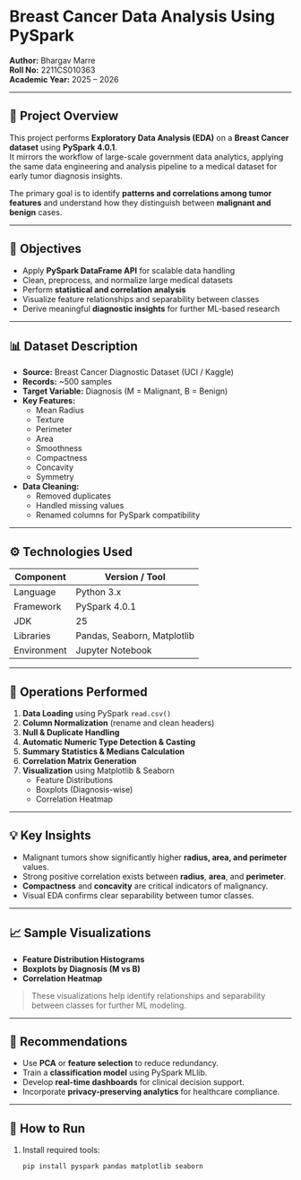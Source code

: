# Breast Cancer Data Analysis Using PySpark

**Author:** Bhargav Marre  
**Roll No:** 2211CS010363  
**Academic Year:** 2025 – 2026  

---

## 📖 Project Overview
This project performs **Exploratory Data Analysis (EDA)** on a **Breast Cancer dataset** using **PySpark 4.0.1**.  
It mirrors the workflow of large-scale government data analytics, applying the same data engineering and analysis pipeline to a medical dataset for early tumor diagnosis insights.

The primary goal is to identify **patterns and correlations among tumor features** and understand how they distinguish between **malignant and benign** cases.

---

## 🧠 Objectives
- Apply **PySpark DataFrame API** for scalable data handling  
- Clean, preprocess, and normalize large medical datasets  
- Perform **statistical and correlation analysis**  
- Visualize feature relationships and separability between classes  
- Derive meaningful **diagnostic insights** for further ML-based research  

---

## 📊 Dataset Description
- **Source:** Breast Cancer Diagnostic Dataset (UCI / Kaggle)  
- **Records:** ~500 samples  
- **Target Variable:** Diagnosis (M = Malignant, B = Benign)  
- **Key Features:**  
  - Mean Radius  
  - Texture  
  - Perimeter  
  - Area  
  - Smoothness  
  - Compactness  
  - Concavity  
  - Symmetry  
- **Data Cleaning:**  
  - Removed duplicates  
  - Handled missing values  
  - Renamed columns for PySpark compatibility  

---

## ⚙️ Technologies Used
| Component | Version / Tool |
|------------|----------------|
| Language | Python 3.x |
| Framework | PySpark 4.0.1 |
| JDK | 25 |
| Libraries | Pandas, Seaborn, Matplotlib |
| Environment | Jupyter Notebook |

---

## 🧩 Operations Performed
1. **Data Loading** using PySpark `read.csv()`  
2. **Column Normalization** (rename and clean headers)  
3. **Null & Duplicate Handling**  
4. **Automatic Numeric Type Detection & Casting**  
5. **Summary Statistics & Medians Calculation**  
6. **Correlation Matrix Generation**  
7. **Visualization** using Matplotlib & Seaborn  
   - Feature Distributions  
   - Boxplots (Diagnosis-wise)  
   - Correlation Heatmap  

---

## 💡 Key Insights
- Malignant tumors show significantly higher **radius, area, and perimeter** values.  
- Strong positive correlation exists between **radius**, **area**, and **perimeter**.  
- **Compactness** and **concavity** are critical indicators of malignancy.  
- Visual EDA confirms clear separability between tumor classes.  

---

## 📈 Sample Visualizations
- **Feature Distribution Histograms**  
- **Boxplots by Diagnosis (M vs B)**  
- **Correlation Heatmap**

> These visualizations help identify relationships and separability between classes for further ML modeling.

---

## 🧭 Recommendations
- Use **PCA** or **feature selection** to reduce redundancy.  
- Train a **classification model** using PySpark MLlib.  
- Develop **real-time dashboards** for clinical decision support.  
- Incorporate **privacy-preserving analytics** for healthcare compliance.  

---

## 🚀 How to Run
1. Install required tools:
   ```bash
   pip install pyspark pandas matplotlib seaborn
